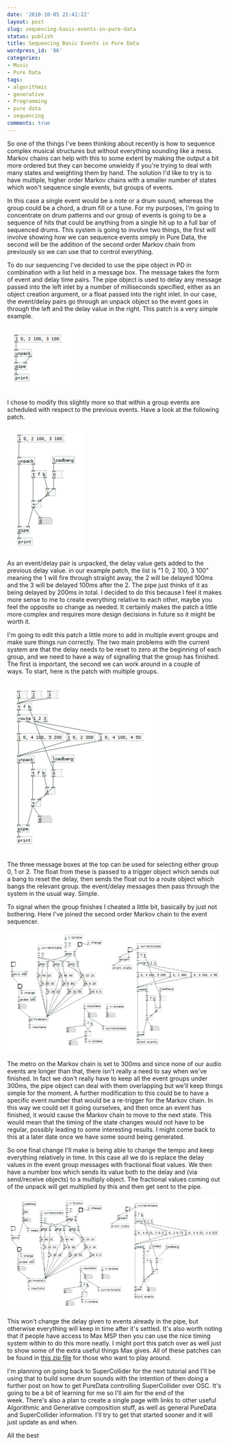 ```yaml
---
date: '2010-10-05 21:41:22'
layout: post
slug: sequencing-basic-events-in-pure-data
status: publish
title: Sequencing Basic Events in Pure Data
wordpress_id: '86'
categories:
- Music
- Pure Data
tags:
- algorithmic
- generative
- Programming
- pure data
- sequencing
comments: true
---
```


So one of the things I've been thinking about recently is how to sequence complex musical structures but without everything sounding like a mess. Markov chains can help with this to some extent by making the output a bit more ordered but they can become unwieldy if you're trying to deal with many states and weighting them by hand.
The solution I'd like to try is to have multiple, higher order Markov chains with a smaller number of states which won't sequence single events, but groups of events.



In this case a single event would be a note or a drum sound, whereas the group could be a chord, a drum fill or a tune. For my purposes, I'm going to concentrate on drum patterns and our group of events is going to be a sequence of hits that could be anything from a single hit up to a full bar of sequenced drums. This system is going to involve two things, the first will involve showing how we can sequence events simply in Pure Data, the second will be the addition of the second order Markov chain from previously so we can use that to control everything.

To do our sequencing I've decided to use the pipe object in PD in combination with a list held in a message box. The message takes the form of event and delay time pairs. The pipe object is used to delay any message passed into the left inlet by a number of milliseconds specified, either as an object creation argument, or a float passed into the right inlet. In our case, the event/delay pairs go through an unpack object so the event goes in through the left and the delay value in the right. This patch is a very simple example.

![Basic1](/a/2010-10-05-sequencing-basic-events-in-pure-data/Basic1.png)

I chose to modify this slightly more so that within a group events are scheduled with respect to the previous events. Have a look at the following patch.

![Basic2](/a/2010-10-05-sequencing-basic-events-in-pure-data/Basic2.png)

As an event/delay pair is unpacked, the delay value gets added to the previous delay value. in our example patch, the list is "1 0, 2 100, 3 100" meaning the 1 will fire through straight away, the 2 will be delayed 100ms and the 3 will be delayed 100ms after the 2. The pipe just thinks of it as being delayed by 200ms in total. I decided to do this because I feel it makes more sense to me to create everything relative to each other, maybe you feel the opposite so change as needed. It certainly makes the patch a little more complex and requires more design decisions in future so it might be worth it.

I'm going to edit this patch a little more to add in multiple event groups and make sure things run correctly. The two main problems with the current system are that the delay needs to be reset to zero at the beginning of each group, and we need to have a way of signalling that the group has finished. The first is important, the second we can work around in a couple of ways. To start, here is the patch with multiple groups.

![ThreeGroups](/a/2010-10-05-sequencing-basic-events-in-pure-data/ThreeGroups.png)

The three message boxes at the top can be used for selecting either group 0, 1 or 2. The float from these is passed to a trigger object which sends out a bang to reset the delay, then sends the float out to a route object which bangs the relevant group. the event/delay messages then pass through the system in the usual way. Simple.

To signal when the group finishes I cheated a little bit, basically by just not bothering. Here I've joined the second order Markov chain to the event sequencer.

![MarkovControlled](/a/2010-10-05-sequencing-basic-events-in-pure-data/MarkovControlled.png)

The metro on the Markov chain is set to 300ms and since none of our audio events are longer than that, there isn't really a need to say when we've finished. In fact we don't really have to keep all the event groups under 300ms, the pipe object can deal with them overlapping but we'll keep things simple for the moment. A further modification to this could be to have a specific event number that would be a re-trigger for the Markov chain. In this way we could set it going ourselves, and then once an event has finished, it would cause the Markov chain to move to the next state. This would mean that the timing of the state changes would not have to be regular, possibly leading to some interesting results. I might come back to this at a later date once we have some sound being generated.

So one final change I'll make is being able to change the tempo and keep everything relatively in time. In this case all we do is replace the delay values in the event group messages with fractional float values. We then have a number box which sends its value both to the delay and (via send/receive objects) to a multiply object. The fractional values coming out of the unpack will get multiplied by this and then get sent to the pipe.

![TempoRelative](/a/2010-10-05-sequencing-basic-events-in-pure-data/TempoRelative.png)

This won't change the delay given to events already in the pipe, but otherwise everything will keep in time after it's settled. It's also worth noting that if people have access to Max MSP then you can use the nice timing system within to do this more neatly. I might port this patch over as well just to show some of the extra useful things Max gives. All of these patches can be found in [this zip file](/a/2010-10-05-sequencing-basic-events-in-pure-data/Event-Sequencing.zip) for those who want to play around.

I'm planning on going back to SuperCollider for the next tutorial and I'll be using that to build some drum sounds with the intention of then doing a further post on how to get PureData controlling SuperCollider over OSC. It's going to be a bit of learning for me so I'll aim for the end of the week. There's also a plan to create a single page with links to other useful Algorithmic and Generative composition stuff, as well as general PureData and SuperCollider information. I'll try to get that started sooner and it will just update as and when.

All the best

